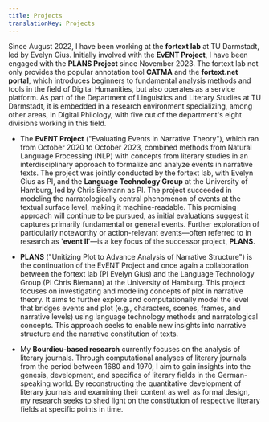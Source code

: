 ```yaml
---
title: Projects
translationKey: Projects
---
```


Since August 2022, I have been working at the **fortext lab** at TU Darmstadt, led by Evelyn Gius. Initially involved with the **EvENT Project**, I have been engaged with the **PLANS Project** since November 2023. The fortext lab not only provides the popular annotation tool **CATMA** and the **fortext.net portal**, which introduces beginners to fundamental analysis methods and tools in the field of Digital Humanities, but also operates as a service platform. As part of the Department of Linguistics and Literary Studies at TU Darmstadt, it is embedded in a research environment specializing, among other areas, in Digital Philology, with five out of the department's eight divisions working in this field.

* The **EvENT Project** ("Evaluating Events in Narrative Theory"), which ran from October 2020 to October 2023, combined methods from Natural Language Processing (NLP) with concepts from literary studies in an interdisciplinary approach to formalize and analyze events in narrative texts. The project was jointly conducted by the fortext lab, with Evelyn Gius as PI, and the **Language Technology Group** at the University of Hamburg, led by Chris Biemann as PI. The project succeeded in modeling the narratologically central phenomenon of events at the textual surface level, making it machine-readable. This promising approach will continue to be pursued, as initial evaluations suggest it captures primarily fundamental or general events. Further exploration of particularly noteworthy or action-relevant events—often referred to in research as '**event II**'—is a key focus of the successor project, **PLANS**.

* **PLANS** ("Unitizing Plot to Advance Analysis of Narrative Structure") is the continuation of the EvENT Project and once again a collaboration between the fortext lab (PI Evelyn Gius) and the Language Technology Group (PI Chris Biemann) at the University of Hamburg. This project focuses on investigating and modeling concepts of plot in narrative theory. It aims to further explore and computationally model the level that bridges events and plot (e.g., characters, scenes, frames, and narrative levels) using language technology methods and narratological concepts. This approach seeks to enable new insights into narrative structure and the narrative constitution of texts.

* My **Bourdieu-based research** currently focuses on the analysis of literary journals. Through computational analyses of literary journals from the period between 1680 and 1970, I aim to gain insights into the genesis, development, and specifics of literary fields in the German-speaking world. By reconstructing the quantitative development of literary journals and examining their content as well as formal design, my research seeks to shed light on the constitution of respective literary fields at specific points in time.


